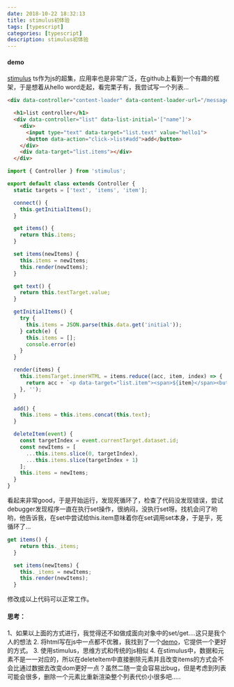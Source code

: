 ```yaml
---
date: 2018-10-22 18:32:13
title: stimulus初体验
tags: [typescript]
categories: [typescript]
description: stimulus初体验
---
```


#### demo
[stimulus](https://github.com/stimulusjs/stimulus)
ts作为js的超集，应用率也是非常广泛，在github上看到一个有趣的框架，于是想着从hello word走起，看完栗子有，我尝试写一个列表...

```html
<div data-controller="content-loader" data-content-loader-url="/message.html" data-content-loader-refresh-interval="5000"></div>

  <h1>list controller</h1>
  <div data-controller="list" data-list-initial='["name"]'>
    <div>
      <input type="text" data-target="list.text" value="hello1">
      <button data-action="click->list#add">add</button>
    </div>
    <div data-target="list.items"></div>
  </div>
```

```js
import { Controller } from 'stimulus';

export default class extends Controller {
  static targets = ['text', 'items', 'item'];

  connect() {
    this.getInitialItems();
  }

  get items() {
    return this.items;
  }

  set items(newItems) {
    this.items = newItems;
    this.render(newItems);
  }

  get text() {
    return this.textTarget.value;
  }

  getInitialItems() {
    try {
      this.items = JSON.parse(this.data.get('initial'));
    } catch(e) {
      this.items = [];
      console.error(e)
    }
  }

  render(items) {
    this.itemsTarget.innerHTML = items.reduce((acc, item, index) => {
      return acc + `<p data-target="list.item"><span>${item}</span><button data-id="${index}" data-action="click->list#deleteItem">delete</button></p>`;
    }, '');
  }

  add() {
    this.items = this.items.concat(this.text);
  }

  deleteItem(event) {
    const targetIndex = event.currentTarget.dataset.id;
    const newItems = [
      ...this.items.slice(0, targetIndex),
      ...this.items.slice(targetIndex + 1)
    ];
    this.items = newItems;
  }
}
```

看起来非常good，于是开始运行，发现死循环了，检查了代码没发现错误，尝试debugger发现程序一直在执行set操作，很纳闷，没执行set呀。找机会问了哟哟，他告诉我，在set中尝试给this.item意味着你在set调用set本身，于是乎，死循环了...

```js
get items() {
    return this._items;
  }

  set items(newItems) {
    this._items = newItems;
    this.render(newItems);
  }
```
修改成以上代码可以正常工作。

#### 思考：
1、如果以上面的方式进行，我觉得还不如做成面向对象中的set/get....这只是我个人的想法
2. 将html写在js中一点都不优雅，我找到了一个[demo](https://github.com/stimulusjs/stimulus/issues/41)，它提供一个更好的方式。
3. 使用stimulus，思维方式和传统的js相似
4. 在stimulus中，数据和元素不是一一对应的，所以在deleteItem中直接删除元素并且改变items的方式会不会比通过数据去改变dom更好一点？虽然二随一变会容易出bug，但是考虑到列表可能会很多，删除一个元素比重新渲染整个列表代价小很多吧.....





